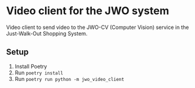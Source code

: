 # Video client for the JWO system

Video client to send video to the JWO-CV (Computer Vision) service in the Just-Walk-Out Shopping System.

## Setup

1. Install Poetry
2. Run `poetry install`
3. Run `poetry run python -m jwo_video_client`
